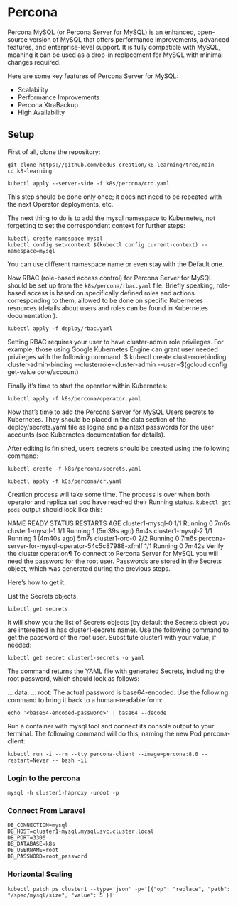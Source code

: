 # Percona
Percona MySQL (or Percona Server for MySQL) is an enhanced, open-source version of MySQL that offers performance improvements, advanced features, and enterprise-level support. It is fully compatible with MySQL, meaning it can be used as a drop-in replacement for MySQL with minimal changes required.

Here are some key features of Percona Server for MySQL:
* Scalability
* Performance Improvements
* Percona XtraBackup
* High Availability

## Setup
First of all, clone the repository:
```shell
git clone https://github.com/bedus-creation/k8-learning/tree/main 
cd k8-learning
```

```shell
kubectl apply --server-side -f k8s/percona/crd.yaml
```
This step should be done only once; it does not need to be repeated with the next Operator deployments, etc.

The next thing to do is to add the mysql namespace to Kubernetes, not forgetting to set the correspondent context for further steps:

```shell
kubectl create namespace mysql
kubectl config set-context $(kubectl config current-context) --namespace=mysql
```
You can use different namespace name or even stay with the Default one.

Now RBAC (role-based access control) for Percona Server for MySQL should be set up from the `k8s/percona/rbac.yaml` file. Briefly speaking, role-based access is based on specifically defined roles and actions corresponding to them, allowed to be done on specific Kubernetes resources (details about users and roles can be found in Kubernetes documentation ).


```shell
kubectl apply -f deploy/rbac.yaml
```

Setting RBAC requires your user to have cluster-admin role privileges. For example, those using Google Kubernetes Engine can grant user needed privileges with the following command: $ kubectl create clusterrolebinding cluster-admin-binding --clusterrole=cluster-admin --user=$(gcloud config get-value core/account)

Finally it’s time to start the operator within Kubernetes:


```shell
kubectl apply -f k8s/percona/operator.yaml
```
Now that’s time to add the Percona Server for MySQL Users secrets to Kubernetes. They should be placed in the data section of the deploy/secrets.yaml file as logins and plaintext passwords for the user accounts (see Kubernetes documentation  for details).

After editing is finished, users secrets should be created using the following command:


```shell
kubectl create -f k8s/percona/secrets.yaml
````


```shell
kubectl apply -f k8s/percona/cr.yaml
```
Creation process will take some time. The process is over when both operator and replica set pod have reached their Running status. `kubectl get pods` output should look like this:

NAME                                                 READY   STATUS    RESTARTS        AGE
cluster1-mysql-0                                     1/1     Running   0               7m6s
cluster1-mysql-1                                     1/1     Running   1 (5m39s ago)   6m4s
cluster1-mysql-2                                     1/1     Running   1 (4m40s ago)   5m7s
cluster1-orc-0                                       2/2     Running   0               7m6s
percona-server-for-mysql-operator-54c5c87988-xfmlf   1/1     Running   0               7m42s
Verify the cluster operation¶
To connect to Percona Server for MySQL you will need the password for the root user. Passwords are stored in the Secrets  object, which was generated during the previous steps.

Here’s how to get it:

List the Secrets objects.


```shell
kubectl get secrets
```
It will show you the list of Secrets objects (by default the Secrets object you are interested in has cluster1-secrets name).
Use the following command to get the password of the root user. Substitute cluster1 with your value, if needed:


```shell
kubectl get secret cluster1-secrets -o yaml
```
The command returns the YAML file with generated Secrets, including the root password, which should look as follows:

...
data:
...
root: <base64-encoded-password>
The actual password is base64-encoded. Use the following command to bring it back to a human-readable form:


```shell
echo '<base64-encoded-password>' | base64 --decode
```
Run a container with mysql tool and connect its console output to your terminal. The following command will do this, naming the new Pod percona-client:


```shell
kubectl run -i --rm --tty percona-client --image=percona:8.0 --restart=Never -- bash -il
```

### Login to the percona

```shell
mysql -h cluster1-haproxy -uroot -p
```

### Connect From Laravel
```dotenv
DB_CONNECTION=mysql
DB_HOST=cluster1-mysql.mysql.svc.cluster.local
DB_PORT=3306
DB_DATABASE=k8s
DB_USERNAME=root
DB_PASSWORD=root_password
```
### Horizontal Scaling
```shell
kubectl patch ps cluster1 --type='json' -p='[{"op": "replace", "path": "/spec/mysql/size", "value": 5 }]'
```
